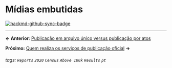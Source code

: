 # Mídias embutidas

[![hackmd-github-sync-badge](https://hackmd.io/A8tNPFctTz2uWmT665CuxQ/badge)](https://hackmd.io/A8tNPFctTz2uWmT665CuxQ)


---

**← Anterior**: <a href="https://hackmd.io/@querido-diario/report-census-qd-2020-aggregation-pt" target="_self">Publicação em arquivo único versus publicação por atos</a>

**Próximo:** <a href="https://hackmd.io/@querido-diario/report-census-qd-2020-publishers-pt" target="_self">Quem realiza os serviços de publicação oficial</a> **→**

###### tags: `Reports` `2020` `Census` `Above 100k` `Results` `pt`